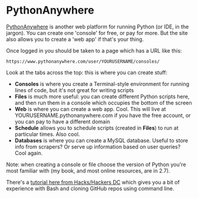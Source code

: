 # PythonAnywhere

[PythonAnywhere](https://www.pythonanywhere.com) is another web platform for running Python (or IDE, in the jargon). You can create one 'console' for free, or pay for more. But the site also allows you to create a 'web app' if that's your thing.

Once logged in you should be taken to a page which has a URL like this:

`https://www.pythonanywhere.com/user/YOURUSERNAME/consoles/`

Look at the tabs across the top: this is where you can create stuff:

* **Consoles** is where you create a Terminal-style environment for running lines of code, but it's not great for writing scripts
* **Files** is much more useful: you can create different Python scripts here, and then run them in a console which occupies the bottom of the screen
* **Web** is where you can create a web app. Cool. This will live at YOURUSERNAME.pythonanywhere.com if you have the free account, or you can pay to have a different domain
* **Schedule** allows you to schedule scripts (created in **Files**) to run at particular times. Also cool.
* **Databases** is where you can create a MySQL database. Useful to store info from scrapers? Or serve up information based on user queries? Cool again.

Note: when creating a console or file choose the version of Python you're most familiar with (my book, and most online resources, are in 2.7).

There's a [tutorial here from Hacks/Hackers DC](https://github.com/eads/hhdcpython) which gives you a bit of experience with Bash and cloning GitHub repos using command line.
